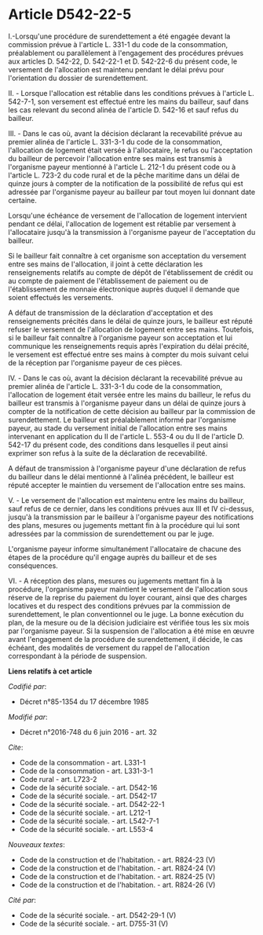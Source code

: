 # Article D542-22-5

I.-Lorsqu'une procédure de surendettement a été engagée devant la commission prévue à l'article L. 331-1 du code de la
consommation, préalablement ou parallèlement à l'engagement des procédures prévues aux articles D. 542-22, D. 542-22-1 et D.
542-22-6 du présent code, le versement de l'allocation est maintenu pendant le délai prévu pour l'orientation du dossier de
surendettement. 

II. - Lorsque l'allocation est rétablie dans les conditions prévues à l'article L. 542-7-1, son versement est effectué entre
les mains du bailleur, sauf dans les cas relevant du second alinéa de l'article D. 542-16 et sauf refus du bailleur. 

III. - Dans le cas où, avant la décision déclarant la recevabilité prévue au premier alinéa de l'article L. 331-3-1 du code
de la consommation, l'allocation de logement était versée à l'allocataire, le refus ou l'acceptation du bailleur de percevoir
l'allocation entre ses mains est transmis à l'organisme payeur mentionné à l'article L. 212-1 du présent code ou à l'article
L. 723-2 du code rural et de la pêche maritime dans un délai de quinze jours à compter de la notification de la possibilité
de refus qui est adressée par l'organisme payeur au bailleur par tout moyen lui donnant date certaine. 

Lorsqu'une échéance de versement de l'allocation de logement intervient pendant ce délai, l'allocation de logement est
rétablie par versement à l'allocataire jusqu'à la transmission à l'organisme payeur de l'acceptation du bailleur. 

Si le bailleur fait connaître à cet organisme son acceptation du versement entre ses mains de l'allocation, il joint à cette
déclaration les renseignements relatifs au compte de dépôt de l'établissement de crédit ou au compte de paiement de
l'établissement de paiement ou de l'établissement de monnaie électronique auprès duquel il demande que soient effectués les
versements. 

A défaut de transmission de la déclaration d'acceptation et des renseignements précités dans le délai de quinze jours, le
bailleur est réputé refuser le versement de l'allocation de logement entre ses mains. Toutefois, si le bailleur fait
connaître à l'organisme payeur son acceptation et lui communique les renseignements requis après l'expiration du délai
précité, le versement est effectué entre ses mains à compter du mois suivant celui de la réception par l'organisme payeur de
ces pièces. 

IV. - Dans le cas où, avant la décision déclarant la recevabilité prévue au premier alinéa de l'article L. 331-3-1 du code de
la consommation, l'allocation de logement était versée entre les mains du bailleur, le refus du bailleur est transmis à
l'organisme payeur dans un délai de quinze jours à compter de la notification de cette décision au bailleur par la commission
de surendettement. Le bailleur est préalablement informé par l'organisme payeur, au stade du versement initial de
l'allocation entre ses mains intervenant en application du II de l'article L. 553-4 ou du II de l'article D. 542-17 du
présent code, des conditions dans lesquelles il peut ainsi exprimer son refus à la suite de la déclaration de recevabilité. 

A défaut de transmission à l'organisme payeur d'une déclaration de refus du bailleur dans le délai mentionné à l'alinéa
précédent, le bailleur est réputé accepter le maintien du versement de l'allocation entre ses mains. 

V. - Le versement de l'allocation est maintenu entre les mains du bailleur, sauf refus de ce dernier, dans les conditions
prévues aux III et IV ci-dessus, jusqu'à la transmission par le bailleur à l'organisme payeur des notifications des plans,
mesures ou jugements mettant fin à la procédure qui lui sont adressées par la commission de surendettement ou par le juge. 

L'organisme payeur informe simultanément l'allocataire de chacune des étapes de la procédure qu'il engage auprès du bailleur
et de ses conséquences. 

VI. - A réception des plans, mesures ou jugements mettant fin à la procédure, l'organisme payeur maintient le versement de
l'allocation sous réserve de la reprise du paiement du loyer courant, ainsi que des charges locatives et du respect des
conditions prévues par la commission de surendettement, le plan conventionnel ou le juge. La bonne exécution du plan, de la
mesure ou de la décision judiciaire est vérifiée tous les six mois par l'organisme payeur. Si la suspension de l'allocation a
été mise en œuvre avant l'engagement de la procédure de surendettement, il décide, le cas échéant, des modalités de versement
du rappel de l'allocation correspondant à la période de suspension.

**Liens relatifs à cet article**

_Codifié par_:

  - Décret n°85-1354 du 17 décembre 1985

_Modifié par_:

  - Décret n°2016-748 du 6 juin 2016 - art. 32

_Cite_:

  - Code de la consommation - art. L331-1
  - Code de la consommation - art. L331-3-1
  - Code rural - art. L723-2
  - Code de la sécurité sociale. - art. D542-16
  - Code de la sécurité sociale. - art. D542-17
  - Code de la sécurité sociale. - art. D542-22-1
  - Code de la sécurité sociale. - art. L212-1
  - Code de la sécurité sociale. - art. L542-7-1
  - Code de la sécurité sociale. - art. L553-4

_Nouveaux textes_:

  - Code de la construction et de l'habitation. - art. R824-23 (V)
  - Code de la construction et de l'habitation. - art. R824-24 (V)
  - Code de la construction et de l'habitation. - art. R824-25 (V)
  - Code de la construction et de l'habitation. - art. R824-26 (V)

_Cité par_:

  - Code de la sécurité sociale. - art. D542-29-1 (V)
  - Code de la sécurité sociale. - art. D755-31 (V)
